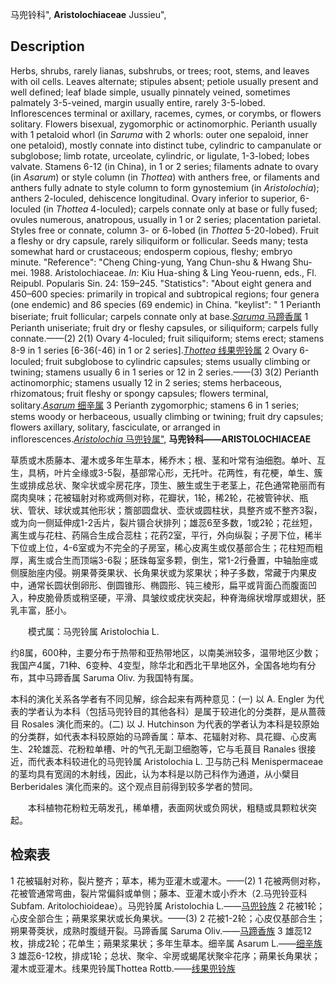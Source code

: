 马兜铃科",
**Aristolochiaceae** Jussieu",

## Description
Herbs, shrubs, rarely lianas, subshrubs, or trees; root, stems, and leaves with oil cells. Leaves alternate; stipules absent; petiole usually present and well defined; leaf blade simple, usually pinnately veined, sometimes palmately 3-5-veined, margin usually entire, rarely 3-5-lobed. Inflorescences terminal or axillary, racemes, cymes, or corymbs, or flowers solitary. Flowers bisexual, zygomorphic or actinomorphic. Perianth usually with 1 petaloid whorl (in *Saruma* with 2 whorls: outer one sepaloid, inner one petaloid), mostly connate into distinct tube, cylindric to campanulate or subglobose; limb rotate, urceolate, cylindric, or ligulate, 1-3-lobed; lobes valvate. Stamens 6-12 (in China), in 1 or 2 series; filaments adnate to ovary (in *Asarum*) or style column (in *Thottea*) with anthers free, or filaments and anthers fully adnate to style column to form gynostemium (in *Aristolochia*); anthers 2-loculed, dehiscence longitudinal. Ovary inferior to superior, 6-loculed (in *Thottea* 4-loculed); carpels connate only at base or fully fused; ovules numerous, anatropous, usually in 1 or 2 series; placentation parietal. Styles free or connate, column 3- or 6-lobed (in *Thottea* 5-20-lobed). Fruit a fleshy or dry capsule, rarely siliquiform or follicular. Seeds many; testa somewhat hard or crustaceous; endosperm copious, fleshy; embryo minute.
  "Reference": "Cheng Ching-yung, Yang Chun-shu &amp; Hwang Shu-mei. 1988. Aristolochiaceae. *In*: Kiu Hua-shing &amp; Ling Yeou-ruenn, eds., Fl. Reipubl. Popularis Sin. 24: 159–245.
  "Statistics": "About eight genera and 450–600 species: primarily in tropical and subtropical regions; four genera (one endemic) and 86 species (69 endemic) in China.
  "keylist": "
1 Perianth biseriate; fruit follicular; carpels connate only at base.[*Saruma* 马蹄香属](Saruma.md)
1 Perianth uniseriate; fruit dry or fleshy capsules, or siliquiform; carpels fully connate.——(2)
2(1) Ovary 4-loculed; fruit siliquiform; stems erect; stamens 8-9 in 1 series [6-36(-46) in 1 or 2 series].[*Thottea* 线果兜铃属](Thottea.md)
2 Ovary 6-loculed; fruit subglobose to cylindric capsules; stems usually climbing or twining; stamens usually 6 in 1 series or 12 in 2 series.——(3)
3(2) Perianth actinomorphic; stamens usually 12 in 2 series; stems herbaceous, rhizomatous; fruit fleshy or spongy capsules; flowers terminal, solitary.[*Asarum* 细辛属](Asarum.md)
3 Perianth zygomorphic; stamens 6 in 1 series; stems woody or herbaceous, usually climbing or twining; fruit dry capsules; flowers axillary, solitary, fasciculate, or arranged in inflorescences.[*Aristolochia* 马兜铃属",](Aristolochia.md)
**马兜铃科——ARISTOLOCHIACEAE**

草质或木质藤本、灌木或多年生草本，稀乔木；根、茎和叶常有油细胞。单叶、互生，具柄，叶片全缘或3-5裂，基部常心形，无托叶。花两性，有花梗，单生、簇生或排成总状、聚伞状或伞房花序，顶生、腋生或生于老茎上，花色通常艳丽而有腐肉臭味；花被辐射对称或两侧对称，花瓣状，1轮，稀2轮，花被管钟状、瓶状、管状、球状或其他形状；簷部圆盘状、壶状或圆柱状，具整齐或不整齐3裂，或为向一侧延伸成1-2舌片，裂片镊合状排列；雄蕊6至多数，1或2轮；花丝短，离生或与花柱、药隔合生成合蕊柱；花药2室，平行，外向纵裂；子房下位，稀半下位或上位，4-6室或为不完全的子房室，稀心皮离生或仅基部合生；花柱短而粗厚，离生或合生而顶端3-6裂；胚珠每室多颗，倒生，常1-2行叠置，中轴胎座或侧膜胎座内侵。朔果蓇葖果状、长角果状或为浆果状；种子多数，常藏于内果皮中，通常长圆状倒卵形、倒圆锥形、椭圆形、钝三棱形，扁平或背面凸而腹面凹入，种皮脆骨质或稍坚硬，平滑、具皱纹或疣状突起，种脊海绵状增厚或翅状，胚乳丰富，胚小。
<p style='text-indent:28px'>模式属：马兜铃属 Aristolochia L.

约8属，600种，主要分布于热带和亚热带地区，以南美洲较多，温带地区少数；我国产4属，71种、6变种、4变型，除华北和西北干旱地区外，全国各地均有分布，其中马蹄香属 Saruma Oliv. 为我国特有属。

本科的演化关系各学者有不同见解，综合起来有两种意见：(一) 以 A. Engler 为代表的学者认为本科（包括马兜铃目的其他各科）是属于较进化的分类群，是从蔷薇目 Rosales 演化而来的。(二) 以 J. Hutchinson 为代表的学者认为本科是较原始的分类群，如代表本科较原始的马蹄香属：草本、花辐射对称、具花瓣、心皮离生、2轮雄蕊、花粉粒单槽、叶的气孔无副卫细胞等，它与毛茛目 Ranales 很接近，而代表本科较进化的马兜铃属 Aristolochia L. 卫与防己科 Menispermaceae 的茎均具有宽阔的木射线，因此，认为本科是以防己科作为通道，从小檗目 Berberidales 演化而来的。这个观点目前得到较多学者的赞同。
<p style='text-indent:28px'>本科植物花粉粒无萌发孔，稀单槽，表面网状或负网状，粗糙或具颗粒状突起。

## 检索表

1 花被辐射对称，裂片整齐；草本，稀为亚灌木或灌木。——(2)
1 花被两侧对称，花被管通常弯曲，裂片常偏斜或单侧；藤本、亚灌木或小乔木（2.马兜铃亚科Subfam. Aritolochioideae）。马兜铃属 Aristolochia L.——[马兜铃族](Trib.%20Aristolochieae.md)
2 花被1轮；心皮全部合生；蒴果浆果状或长角果状。——(3)
2 花被1-2轮；心皮仅基部合生；朔果蓇葖状，成熟时腹缝开裂。马蹄香属 Saruma Oliv.——[马蹄香族](Trib.%20Sarumeae.md)
3 雄蕊12枚，排成2轮；花单生；蒴果浆果状；多年生草本。细辛属 Asarum L.——[细辛族](Trib.%20Asareae.md)
3 雄蕊6-12枚，排成1轮；总状、聚伞、伞房或蝎尾状聚伞花序；蒴果长角果状；灌木或亚灌木。线果兜铃属Thottea Rottb.——[线果兜铃族](Trib.%20Bragantieae.md)
